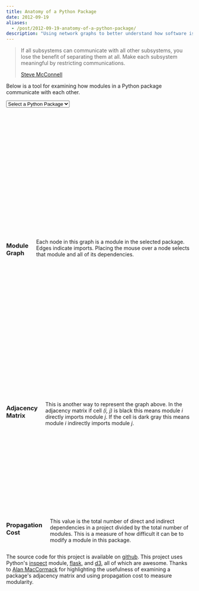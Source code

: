 ```yaml
---
title: Anatomy of a Python Package
date: 2012-09-19
aliases:
  - /post/2012-09-19-anatomy-of-a-python-package/
description: "Using network graphs to better understand how software is constructed."
---
```


> If all subsystems can communicate with all other subsystems, you
> lose the benefit of separating them at all.  Make each subsystem
> meaningful by restricting communications.
>
> [Steve McConnell][code-complete]

Below is a tool for examining how modules in a Python package
communicate with each other.

<select id="module">
  <option value="">Select a Python Package</option>
  <option value="flask">flask</option>
  <option value="git">git</option>
  <option value="jinja2">jinja2</option>
  <option value="numpy">numpy</option>
</select>

<div class="row" style="margin-bottom: 20px;">
  <div class="six columns">
    <svg id="module-graph" height=340 width=340 />
  </div>
  <div class="six columns">
  <h3>Module Graph</h3>
  <p>
    Each node in this graph is a module in the selected package.
    Edges indicate imports.  Placing the mouse over a node
    selects that module and all of its dependencies.
  </p>
  </div>
</div>

<div class="row" style="margin-bottom: 20px;">
  <div class="six columns">
    <svg id="adjacency-matrix" height=340 width=340 />
  </div>
  <div class="six columns">
  <h3>Adjacency Matrix</h3>
  <p>
    This is another way to represent the graph above.  In the
    adjacency matrix if cell <i>(i, j)</i> is black this means
    module <i>i</i> directly imports module <i>j</i>.  If the
    cell is dark gray this means module <i>i</i> indirectly
    imports module <i>j</i>.
  </p>
  </div>
</div>

<div class="row">
  <div class="six columns">
    <svg id="propagation-cost" height=200 width=340 />
  </div>
  <div class="six columns">
  <h3>Propagation Cost</h3>
  <p>
    This value is the total number of direct and indirect
    dependencies in a project divided by the total number of
    modules.  This is a measure of how difficult it can be to
    modify a module in this package.
  </p>
  </div>
</div>

<script type="text/javascript" src="http://module-graph.herokuapp.com/static/d3/d3.v2.js"></script>
<script type="text/javascript" src="http://module-graph.herokuapp.com/static/d3/lib/jquery/jquery.min.js"></script>
<script type="text/javascript" src="http://module-graph.herokuapp.com/static/module-graph.js"></script>
<link rel="stylesheet" type="text/css" href="http://module-graph.herokuapp.com/static/module-graph.css" />
<link rel="stylesheet" type="text/css" href="http://module-graph.herokuapp.com/static/adjacency-matrix.css" />

<script type="text/javascript">
  function load(module) {
    var root = "http://module-graph.herokuapp.com/";

    var url = root + module + "-to_list.json";
    module_graph("#module-graph", url);

    var url = root + module + "-adjacency_matrix.json"
    adjacencyMatrix("#adjacency-matrix", url);

    var url = root + module + "-propagation_cost.json";
    propogation_cost("#propagation-cost", url);
  }

  var start = window.location.hash.replace('#', '');
  if(start) {
    load(start);
  }

  $("#module").change(function() {
    var module = $(this).val();
    window.location.hash = '#' + module;
    load(module);
  });
</script>

The source code for this project is available on
[github][source-code].  This project uses Python's
[inspect](http://docs.python.org/2/library/inspect.html) module,
[flask](http://flask.pocoo.org/), and [d3](http://d3js.org/), all of
which are awesome.  Thanks to [Alan MacCormack][MacCormack] for
highlighting the usefulness of examining a package's adjacency matrix
and using propagation cost to measure modularity.

[code-complete]: http://www.amazon.com/Code-Complete-Practical-Handbook-Construction/dp/0735619670
[source-code]: https://github.com/amarder/module-graph
[MacCormack]: http://www.people.hbs.edu/cbaldwin/DR2/MRBDesignStructure10-1-05.pdf
